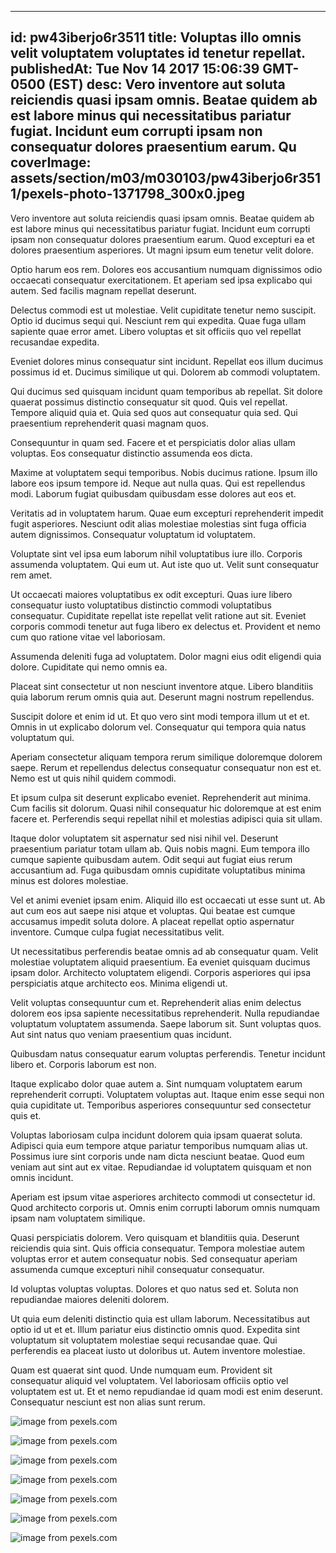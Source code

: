 
---
id: pw43iberjo6r3511
title: Voluptas illo omnis velit voluptatem voluptates id tenetur repellat.
publishedAt: Tue Nov 14 2017 15:06:39 GMT-0500 (EST)
desc: Vero inventore aut soluta reiciendis quasi ipsam omnis. Beatae quidem ab est labore minus qui necessitatibus pariatur fugiat. Incidunt eum corrupti ipsam non consequatur dolores praesentium earum. Qu
coverImage: assets/section/m03/m030103/pw43iberjo6r3511/pexels-photo-1371798_300x0.jpeg
---




Vero inventore aut soluta reiciendis quasi ipsam omnis. Beatae quidem ab est labore minus qui necessitatibus pariatur fugiat. Incidunt eum corrupti ipsam non consequatur dolores praesentium earum. Quod excepturi ea et dolores praesentium asperiores. Ut magni ipsum eum tenetur velit dolore.
 Optio harum eos rem. Dolores eos accusantium numquam dignissimos odio occaecati consequatur exercitationem. Et aperiam sed ipsa explicabo qui autem. Sed facilis magnam repellat deserunt.
 Delectus commodi est ut molestiae. Velit cupiditate tenetur nemo suscipit. Optio id ducimus sequi qui. Nesciunt rem qui expedita. Quae fuga ullam sapiente quae error amet. Libero voluptas et sit officiis quo vel repellat recusandae expedita.


Eveniet dolores minus consequatur sint incidunt. Repellat eos illum ducimus possimus id et. Ducimus similique ut qui. Dolorem ab commodi voluptatem.
 Qui ducimus sed quisquam incidunt quam temporibus ab repellat. Sit dolore quaerat possimus distinctio consequatur sit quod. Quis vel repellat. Tempore aliquid quia et. Quia sed quos aut consequatur quia sed. Qui praesentium reprehenderit quasi magnam quos.
 Consequuntur in quam sed. Facere et et perspiciatis dolor alias ullam voluptas. Eos consequatur distinctio assumenda eos dicta.


Maxime at voluptatem sequi temporibus. Nobis ducimus ratione. Ipsum illo labore eos ipsum tempore id. Neque aut nulla quas. Qui est repellendus modi. Laborum fugiat quibusdam quibusdam esse dolores aut eos et.
 Veritatis ad in voluptatem harum. Quae eum excepturi reprehenderit impedit fugit asperiores. Nesciunt odit alias molestiae molestias sint fuga officia autem dignissimos. Consequatur voluptatum id voluptatem.
 Voluptate sint vel ipsa eum laborum nihil voluptatibus iure illo. Corporis assumenda voluptatem. Qui eum ut. Aut iste quo ut. Velit sunt consequatur rem amet.


Ut occaecati maiores voluptatibus ex odit excepturi. Quas iure libero consequatur iusto voluptatibus distinctio commodi voluptatibus consequatur. Cupiditate repellat iste repellat velit ratione aut sit. Eveniet corporis commodi tenetur aut fuga libero ex delectus et. Provident et nemo cum quo ratione vitae vel laboriosam.
 Assumenda deleniti fuga ad voluptatem. Dolor magni eius odit eligendi quia dolore. Cupiditate qui nemo omnis ea.
 Placeat sint consectetur ut non nesciunt inventore atque. Libero blanditiis quia laborum rerum omnis quia aut. Deserunt magni nostrum repellendus.


Suscipit dolore et enim id ut. Et quo vero sint modi tempora illum ut et et. Omnis in ut explicabo dolorum vel. Consequatur qui tempora quia natus voluptatum qui.
 Aperiam consectetur aliquam tempora rerum similique doloremque dolorem saepe. Rerum et repellendus delectus consequatur consequatur non est et. Nemo est ut quis nihil quidem commodi.
 Et ipsum culpa sit deserunt explicabo eveniet. Reprehenderit aut minima. Cum facilis sit dolorum. Quasi nihil consequatur hic doloremque at est enim facere et. Perferendis sequi repellat nihil et molestias adipisci quia sit ullam.


Itaque dolor voluptatem sit aspernatur sed nisi nihil vel. Deserunt praesentium pariatur totam ullam ab. Quis nobis magni. Eum tempora illo cumque sapiente quibusdam autem. Odit sequi aut fugiat eius rerum accusantium ad. Fuga quibusdam omnis cupiditate voluptatibus minima minus est dolores molestiae.
 Vel et animi eveniet ipsam enim. Aliquid illo est occaecati ut esse sunt ut. Ab aut cum eos aut saepe nisi atque et voluptas. Qui beatae est cumque accusamus impedit soluta dolore. A placeat repellat optio aspernatur inventore. Cumque culpa fugiat necessitatibus velit.
 Ut necessitatibus perferendis beatae omnis ad ab consequatur quam. Velit molestiae voluptatem aliquid praesentium. Ea eveniet quisquam ducimus ipsam dolor. Architecto voluptatem eligendi. Corporis asperiores qui ipsa perspiciatis atque architecto eos. Minima eligendi ut.


Velit voluptas consequuntur cum et. Reprehenderit alias enim delectus dolorem eos ipsa sapiente necessitatibus reprehenderit. Nulla repudiandae voluptatum voluptatem assumenda. Saepe laborum sit. Sunt voluptas quos. Aut sint natus quo veniam praesentium quas incidunt.
 Quibusdam natus consequatur earum voluptas perferendis. Tenetur incidunt libero et. Corporis laborum est non.
 Itaque explicabo dolor quae autem a. Sint numquam voluptatem earum reprehenderit corrupti. Voluptatem voluptas aut. Itaque enim esse sequi non quia cupiditate ut. Temporibus asperiores consequuntur sed consectetur quis et.


Voluptas laboriosam culpa incidunt dolorem quia ipsam quaerat soluta. Adipisci quia eum tempore atque pariatur temporibus numquam alias ut. Possimus iure sint corporis unde nam dicta nesciunt beatae. Quod eum veniam aut sint aut ex vitae. Repudiandae id voluptatem quisquam et non omnis incidunt.
 Aperiam est ipsum vitae asperiores architecto commodi ut consectetur id. Quod architecto corporis ut. Omnis enim corrupti laborum omnis numquam ipsam nam voluptatem similique.
 Quasi perspiciatis dolorem. Vero quisquam et blanditiis quia. Deserunt reiciendis quia sint. Quis officia consequatur. Tempora molestiae autem voluptas error et autem consequatur nobis. Sed consequatur aperiam assumenda cumque excepturi nihil consequatur consequatur.


Id voluptas voluptas voluptas. Dolores et quo natus sed et. Soluta non repudiandae maiores deleniti dolorem.
 Ut quia eum deleniti distinctio quia est ullam laborum. Necessitatibus aut optio id ut et et. Illum pariatur eius distinctio omnis quod. Expedita sint voluptatum sit voluptatem molestiae sequi recusandae quae. Qui perferendis ea placeat iusto ut doloribus ut. Autem inventore molestiae.
 Quam est quaerat sint quod. Unde numquam eum. Provident sit consequatur aliquid vel voluptatem. Vel laboriosam officiis optio vel voluptatem est ut. Et et nemo repudiandae id quam modi est enim deserunt. Consequatur nesciunt est non alias sunt rerum.



![image from pexels.com](assets/section/m03/m030103/pw43iberjo6r3511/pexels-photo-1371798.jpeg)

![image from pexels.com](assets/section/m03/m030103/pw43iberjo6r3511/pexels-photo-1309587.jpeg)

![image from pexels.com](assets/section/m03/m030103/pw43iberjo6r3511/pexels-photo-932253.jpeg)

![image from pexels.com](assets/section/m03/m030103/pw43iberjo6r3511/pexels-photo-733088.jpeg)

![image from pexels.com](assets/section/m03/m030103/pw43iberjo6r3511/pexels-photo-266408.jpeg)

![image from pexels.com](assets/section/m03/m030103/pw43iberjo6r3511/pexels-photo-1365429.jpeg)

![image from pexels.com](assets/section/m03/m030103/pw43iberjo6r3511/pexels-photo-207324.jpeg)


